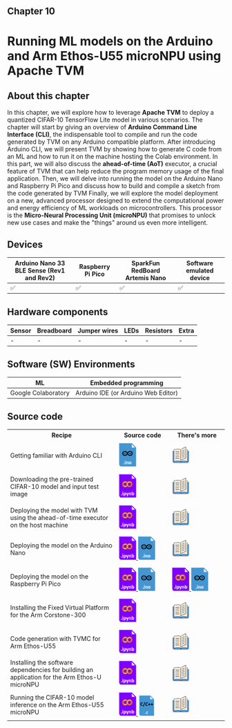 <h2>Chapter 10</h2>
<h1><b>Running ML models on the Arduino and Arm Ethos-U55 microNPU using Apache TVM </b></h1>

<h2> About this chapter </h2>

In this chapter, we will explore how to leverage <b>Apache TVM</b> to deploy a quantized CIFAR-10 TensorFlow Lite model in various scenarios.
The chapter will start by giving an overview of <b>Arduino Command Line Interface (CLI)</b>, the indispensable tool to compile and run the code generated by TVM on any Arduino compatible platform.
After introducing Arduino CLI, we will present TVM by showing how to generate C code from an ML and how to run it on the machine hosting the Colab environment. In this part, we will also discuss the <b>ahead-of-time (AoT)</b> executor, a crucial feature of TVM that can help reduce the program memory usage of the final application.
Then, we will delve into running the model on the Arduino Nano and Raspberry Pi Pico and discuss how to build and compile a sketch from the code generated by TVM
Finally, we will explore the model deployment on a new, advanced processor designed to extend the computational power and energy efficiency of ML workloads on microcontrollers. This processor is the <b>Micro-Neural Processing Unit (microNPU)</b> that promises to unlock new use cases and make the "things" around us even more intelligent.

<h2> Devices </h2>

| Arduino Nano 33 BLE Sense (Rev1 and Rev2) | Raspberry Pi Pico | SparkFun RedBoard Artemis Nano |Software emulated device |
| ----------- | ---------------------------------------------------------------- | -- | -- |
| ✅ | ✅ | ✅ | ✅ |

<h2> Hardware components </h2>

| Sensor  | Breadboard | Jumper wires | LEDs | Resistors | Extra |
| --------| -----------| ------------ | ---- | --------- | ----- |
| - | - | - | - | - | - |

<h2> Software (SW) Environments </h2>

| ML | Embedded programming |
| --------| -------------------- |
| Google Colaboratory | Arduino IDE (or Arduino Web Editor) |

<h2> Source code </h2>

<table class="fixed">
    <col width=50%/>
<tr>
    <th>Recipe</th>
    <th>Source code</th>
    <th>There's more</th>
</tr>
<tr style="height:72px">
    <td>Getting familiar with Arduino CLI</td>
    <td>
        <a href="https://github.com/PacktPublishing/TinyML-Cookbook_2E/blob/main/Chapter11/ArduinoSketches/01_blink_led.ino">
        <img title="Arduino sketch" src="../Imgs/arduino_sketch_icon.png" width="40">
        </a>
    </td>
    <td>
        <a>
        <img title="More in the book!" src="../Imgs/books_icon.svg" width="40">
        </a>
    </td>
</tr>
<tr style="height:72px">
    <td>Downloading the pre-trained CIFAR-10 model and input test image</td>
    <td>
        <a href="https://github.com/PacktPublishing/TinyML-Cookbook_2E/blob/main/Chapter11/ColabNotebooks/tvm.ipynb">
        <img title="Colab notebook" src="../Imgs/colab_icon.png" width="40">
        </a>
    </td>
    <td>
        <a>
        <img title="More in the book!" src="../Imgs/books_icon.svg" width="40">
        </a>
    </td>
</tr>
<tr style="height:72px">
    <td>Deploying the model with TVM using the ahead-of-time executor on the host machine</td>
    <td>
        <a href="https://github.com/PacktPublishing/TinyML-Cookbook_2E/blob/main/Chapter11/ColabNotebooks/tvm.ipynb">
        <img title="Colab notebook" src="../Imgs/colab_icon.png" width="40">
        </a>
    </td>
    <td>
        <a>
        <img title="More in the book!" src="../Imgs/books_icon.svg" width="40">
        </a>
    </td>
</tr>
<tr style="height:72px">
    <td>Deploying the model on the Arduino Nano</td>
    <td>
        <a href="https://github.com/PacktPublishing/TinyML-Cookbook_2E/blob/main/Chapter11/ColabNotebooks/tvm.ipynb">
        <img title="Colab notebook" src="../Imgs/colab_icon.png" width="40">
        </a>
        <a href="https://github.com/PacktPublishing/TinyML-Cookbook_2E/blob/main/Chapter11/ArduinoSketches/04_micro_tvm.ino">
        <img title="Arduino sketch" src="../Imgs/arduino_sketch_icon.png" width="40">
        </a>
    </td>
    <td>
        <a>
        <img title="More in the book!" src="../Imgs/books_icon.svg" width="40">
        </a>
    </td>
</tr>
<tr style="height:72px">
    <td>Deploying the model on the Raspberry Pi Pico</td>
    <td>
        <a href="https://github.com/PacktPublishing/TinyML-Cookbook_2E/blob/main/Chapter11/ColabNotebooks/tvm.ipynb">
        <img title="Colab notebook" src="../Imgs/colab_icon.png" width="40">
        </a>
        <a href="https://github.com/PacktPublishing/TinyML-Cookbook_2E/blob/main/Chapter11/ArduinoSketches/04_micro_tvm.ino">
        <img title="Arduino sketch" src="../Imgs/arduino_sketch_icon.png" width="40">
        </a>
    </td>
    <td>
        <a href="https://github.com/PacktPublishing/TinyML-Cookbook_2E/blob/main/Chapter11/ColabNotebooks/tvm.ipynb">
        <img title="Colab notebook" src="../Imgs/colab_icon.png" width="40">
        </a>
        <a href="https://github.com/PacktPublishing/TinyML-Cookbook_2E/blob/main/Chapter11/ArduinoSketches/04_micro_tvm.ino">
        <img title="Arduino sketch" src="../Imgs/arduino_sketch_icon.png" width="40">
        </a>
    </td>
</tr>
<tr style="height:72px">
    <td>Installing the Fixed Virtual Platform for the Arm Corstone-300</td>
    <td>
        <a href="https://github.com/PacktPublishing/TinyML-Cookbook_2E/blob/main/Chapter11/ColabNotebooks/tvm.ipynb">
        <img title="Colab notebook" src="../Imgs/colab_icon.png" width="40">
        </a>
    </td>
    <td>
        <a>
        <img title="More in the book!" src="../Imgs/books_icon.svg" width="40">
        </a>
    </td>
</tr>
<tr style="height:72px">
    <td>Code generation with TVMC for Arm Ethos-U55</td>
    <td>
        <a href="https://github.com/PacktPublishing/TinyML-Cookbook_2E/blob/main/Chapter11/ColabNotebooks/tvm.ipynb">
        <img title="Colab notebook" src="../Imgs/colab_icon.png" width="40">
        </a>
    </td>
    <td>
        <a>
        <img title="More in the book!" src="../Imgs/books_icon.svg" width="40">
        </a>
    </td>
</tr>
<tr style="height:72px">
    <td>Installing the software dependencies for building an application for the Arm Ethos-U microNPU</td>
    <td>
        <a href="https://github.com/PacktPublishing/TinyML-Cookbook_2E/blob/main/Chapter11/ColabNotebooks/tvm.ipynb">
        <img title="Colab notebook" src="../Imgs/colab_icon.png" width="40">
        </a>
    </td>
    <td>
        <a>
        <img title="More in the book!" src="../Imgs/books_icon.svg" width="40">
        </a>
    </td>
</tr>
<tr style="height:72px">
    <td>Running the CIFAR-10 model inference on the Arm Ethos-U55 microNPU</td>
    <td>
        <a href="https://github.com/PacktPublishing/TinyML-Cookbook_2E/blob/main/Chapter11/ColabNotebooks/tvm.ipynb">
        <img title="Colab notebook" src="../Imgs/colab_icon.png" width="40">
        </a>
        <a href="https://github.com/PacktPublishing/TinyML-Cookbook_2E/blob/main/Chapter11/TVMEthosUProject/09_cifar10_demo.c">
        <img title="C/C++ code" src="../Imgs/code_icon.png" width="40">
        </a>
    </td>
    <td>
        <a>
        <img title="More in the book!" src="../Imgs/books_icon.svg" width="40">
        </a>
    </td>
</tr>
</table>